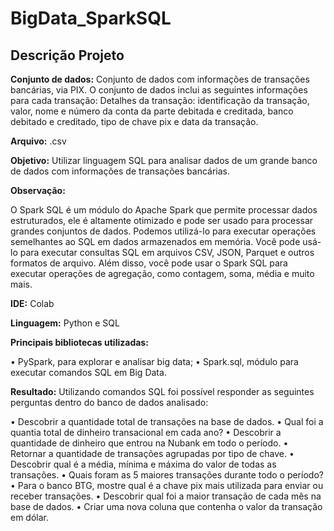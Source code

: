 # BigData_SparkSQL

## Descrição Projeto

**Conjunto de dados:** 
Conjunto de dados com informações de transações bancárias, via PIX. O conjunto de dados inclui as seguintes informações para cada transação:
Detalhes da transação: identificação da transação, valor, nome e número da conta da parte debitada e creditada, banco debitado e creditado, tipo de chave pix e data da transação. 

**Arquivo:** .csv

**Objetivo:**
Utilizar linguagem SQL para analisar dados de um grande banco de dados com informações de transações bancárias. 

**Observação:**

O Spark SQL é um módulo do Apache Spark que permite processar dados estruturados, ele é altamente otimizado e pode ser usado para processar grandes conjuntos de dados. Podemos utilizá-lo para executar operações semelhantes ao SQL em dados armazenados em memória. Você pode usá-lo para executar consultas SQL em arquivos CSV, JSON, Parquet e outros formatos de arquivo. Além disso, você pode usar o Spark SQL para executar operações de agregação, como contagem, soma, média e muito mais.  

**IDE:** Colab

**Linguagem:** Python e SQL

**Principais bibliotecas utilizadas:**

•	PySpark, para explorar e analisar big data;
•	Spark.sql, módulo para executar comandos SQL em Big Data.

**Resultado:**
Utilizando comandos SQL foi possível responder as seguintes perguntas dentro do banco de dados analisado:

•	Descobrir a quantidade total de transações na base de dados.
•	Qual foi a quantia total de dinheiro transacional em cada ano?
•	Descobrir a quantidade de dinheiro que entrou na Nubank em todo o período.
•	Retornar a quantidade de transações agrupadas por tipo de chave.
•	Descobrir qual é a média, mínima e máxima do valor de todas as transações.
•	Quais foram as 5 maiores transações durante todo o período?
•	Para o banco BTG, mostre qual é a chave pix mais utilizada para enviar ou receber transações. 
•	Descobrir qual foi a maior transação de cada mês na base de dados.
•	Criar uma nova coluna que contenha o valor da transação em dólar. 

